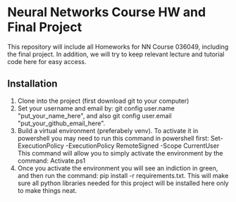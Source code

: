 # Neural Networks Course HW and Final Project
This repository will include all Homeworks for NN Course 036049, including the final project.
In addition, we will try to keep relevant lecture and tutorial code here for easy access.

## Installation
1. Clone into the project (first download git to your computer) 
2. Set your username and email by: git config user.name "put_your_name_here", and also git config user.email "put_your_github_email_here". 
3. Build a virtual environment (preferabely venv). To activate it in powershell you may need to run this command in powershell first: Set-ExecutionPolicy -ExecutionPolicy RemoteSigned -Scope CurrentUser 
This command will allow you to simply activate the environment by the command: Activate.ps1
4. Once you activate the environment you will see an indiction in green, and then run the command: pip install -r requirements.txt. 
This will make sure all python libraries needed for this project will be installed here only to make things neat.

